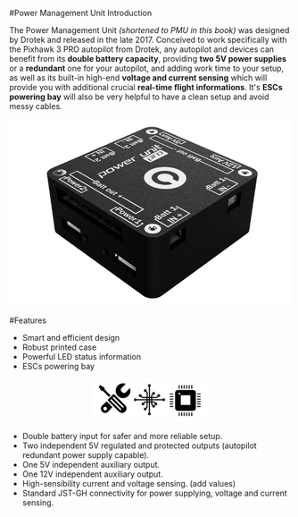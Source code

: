 #Power Management Unit Introduction

The Power Management Unit _(shortened to PMU in this book)_ was designed by Drotek and released in the late 2017. Conceived to work specifically with the Pixhawk 3 PRO autopilot from Drotek, any autopilot and devices can benefit from its **double battery capacity**, providing **two 5V power supplies** or a **redundant** one for your autopilot, and adding work time to your setup, as well as its built-in high-end **voltage and current sensing** which will provide you with additional crucial **real-time flight informations**. It's **ESCs powering bay** will also be very helpful to have a clean setup and avoid messy cables.

<p align="center">
  <img src="./images/pmu3d.png?raw=true" alt="PMU 3D Model"/>
</p>

#Features

- Smart and efficient design
- Robust printed case
- Powerful LED status information
- ESCs powering bay

<p align="center">
  <img src="./images/ico1.png?raw=true" alt="Hardware"/>
</p>

- Double battery input for safer and more reliable setup.
- Two independent 5V regulated and protected outputs (autopilot redundant power supply capable).
- One 5V independent auxiliary output.
- One 12V independent auxiliary output.
- High-sensibility current and voltage sensing. (add values)
- Standard JST-GH connectivity for power supplying, voltage and current sensing.
